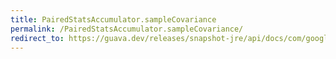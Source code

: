 ```yaml
---
title: PairedStatsAccumulator.sampleCovariance
permalink: /PairedStatsAccumulator.sampleCovariance/
redirect_to: https://guava.dev/releases/snapshot-jre/api/docs/com/google/common/math/PairedStatsAccumulator.html#sampleCovariance--
---
```

